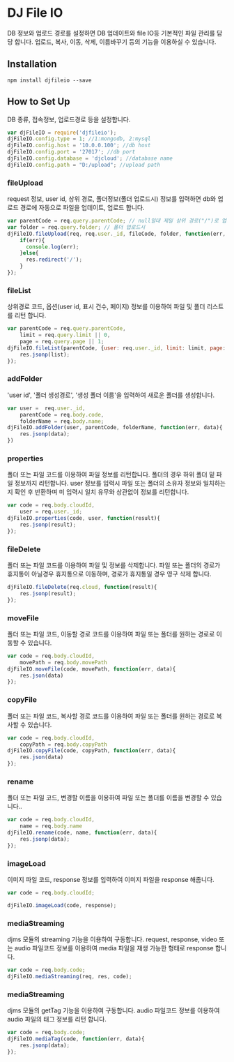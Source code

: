 ﻿# DJ File IO

DB 정보와 업로드 경로를 설정하면 DB 업데이트와 file IO등 기본적인 파일 관리를 담당 합니다.
업로드, 복사, 이동, 삭제, 이름바꾸기 등의 기능을 이용하실 수 있습니다.

## Installation

```
npm install djfileio --save
```

## How to Set Up

DB 종류, 접속정보, 업로드경로 등을 설정합니다.

```js
var djFileIO = require('djfileio');
djFileIO.config.type = 1; //1:mongodb, 2:mysql
djFileIO.config.host = '10.0.0.100'; //db host
djFileIO.config.port = '27017'; //db port
djFileIO.config.database = 'djcloud'; //database name
djFileIO.config.path = "D:/upload"; //upload path
```

### fileUpload

request 정보, user id, 상위 경로, 폴더정보(폴더 업로드시) 정보를 입력하면 db와 업로드 경로에 자동으로 파일을 업데이트, 업로드 합니다.

```js
var parentCode = req.query.parentCode; // null일대 제일 상위 경로("/")로 업로드
var folder = req.query.folder; // 폴더 업로드시
djFileIO.fileUpload(req, req.user._id, fileCode, folder, function(err, f){
    if(err){
      console.log(err);
    }else{
      res.redirect('/');
    }
});
```

### fileList

상위경로 코드, 옵션(user id, 표시 건수, 페이지) 정보를 이용하여 파일 및 폴더 리스트를 리턴 합니다.

```js
var parentCode = req.query.parentCode,
    limit = req.query.limit || 0,
    page = req.query.page || 1;
djFileIO.fileList(parentCode, {user: req.user._id, limit: limit, page: page}, function(err, list){
    res.jsonp(list);
});
```

### addFolder

'user id', '폴더 생성경로', '생성 폴더 이름'을 입력하여 새로운 폴더를 생성합니다.

```js
var user =  req.user._id,
    parentCode = req.body.code,
    folderName = req.body.name;
djFileIO.addFolder(user, parentCode, folderName, function(err, data){
    res.jsonp(data);
})
```

### properties

폴더 또는 파일 코드를 이용하여 파일 정보를 리턴합니다. 폴더의 경우 하위 폴더 밑 파일 정보까지 리턴합니다.
user 정보를 입력시 파일 또는 폴더의 소유자 정보와 일치하는지 확인 후 반환하며 미 입력시 일치 유무와 상관없이 정보를 리턴합니다.

```js
var code = req.body.cloudId,
    user = req.user._id;
djFileIO.properties(code, user, function(result){
    res.jsonp(result);
});
```

### fileDelete

폴더 또는 파일 코드를 이용하여 파일 및 정보를 삭제합니다. 파일 또는 폴더의 경로가 휴지통이 아닐경우 휴지통으로 이동하며,
경로가 휴지통일 경우 영구 삭제 합니다.

```js
djFileIO.fileDelete(req.cloud, function(result){
    res.jsonp(result);
});
```

### moveFile

폴더 또는 파일 코드, 이동할 경로 코드를 이용하여 파일 또는 폴더를 원하는 경로로 이동할 수 있습니다.

```js
var code = req.body.cloudId,
    movePath = req.body.movePath
djFileIO.moveFile(code, movePath, function(err, data){
    res.json(data)
});
```

### copyFile

폴더 또는 파일 코드, 복사할 경로 코드를 이용하여 파일 또는 폴더를 원하는 경로로 복사할 수 있습니다.

```js
var code = req.body.cloudId,
    copyPath = req.body.copyPath
djFileIO.copyFile(code, copyPath, function(err, data){
    res.json(data)
});
```

### rename

폴더 또는 파일 코드, 변경할 이름을 이용하여 파일 또는 폴더를 이름을 변경할 수 있습니다..

```js
var code = req.body.cloudId,
    name = req.body.name
djFileIO.rename(code, name, function(err, data){
    res.jsonp(data);
});
```

### imageLoad

이미지 파일 코드, response 정보를 입력하여 이미지 파일을 response 해줍니다.

```js
var code = req.body.cloudId;

djFileIO.imageLoad(code, response);
```

### mediaStreaming

djms 모듈의 streaming 기능을 이용하여 구동합니다. request, response, video 또는 audio 파일코드 정보를 이용하여 media 파일을 재생 가능한 형태로 response 합니다.

```js
var code = req.body.code;
djFileIO.mediaStreaming(req, res, code);

```

### mediaStreaming

djms 모듈의 getTag 기능을 이용하여 구동합니다. audio 파일코드 정보를 이용하여 audio 파일의 태그 정보를 리턴 합니다.

```js
var code = req.body.code;
djFileIO.mediaTag(code, function(err, data){
    res.jsonp(data);
});
```